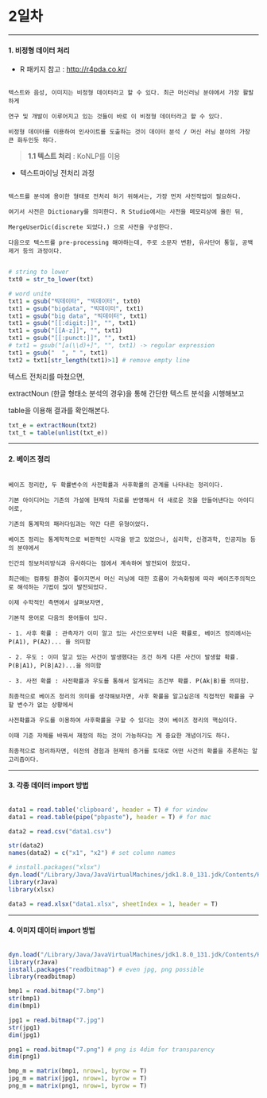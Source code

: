 # 2일차 


-----------------------


#### **1. 비정형 데이터 처리**

- R 패키지 참고 : http://r4pda.co.kr/

```

텍스트와 음성, 이미지는 비정형 데이터라고 할 수 있다. 최근 머신러닝 분야에서 가장 활발하게

연구 및 개발이 이루어지고 있는 것들이 바로 이 비정형 데이터라고 할 수 있다. 

비정형 데이터를 이용하여 인사이트를 도출하는 것이 데이터 분석 / 머신 러닝 분야의 가장 큰 화두인듯 하다.

```

> **1.1 텍스트 처리** : KoNLP를 이용

- 텍스트마이닝 전처리 과정

```

텍스트를 분석에 용이한 형태로 전처리 하기 위해서는, 가장 먼저 사전작업이 필요하다.

여기서 사전은 Dictionary를 의미한다. R Studio에서는 사전을 메모리상에 올린 뒤,

MergeUserDic(discrete 되었다.) 으로 사전을 구성한다. 

다음으로 텍스트를 pre-processing 해야하는데, 주로 소문자 변환, 유사단어 통일, 공백 제거 등의 과정이다.

```

```R

# string to lower
txt0 = str_to_lower(txt)

# word unite
txt1 = gsub("빅데이타", "빅데이터", txt0)
txt1 = gsub("bigdata", "빅데이터", txt1)
txt1 = gsub("big data", "빅데이터", txt1)
txt1 = gsub("[[:digit:]]", "", txt1)
txt1 = gsub("[[A-z]]", "", txt1)
txt1 = gsub("[[:punct:]]", "", txt1)
# txt1 = gsub("[a(\\d)+]", "", txt1) -> regular expression
txt1 = gsub("  ", " ", txt1)
txt2 = txt1[str_length(txt1)>1] # remove empty line

```

텍스트 전처리를 마쳤으면,

extractNoun (한글 형태소 분석의 경우)을 통해 간단한 텍스트 분석을 시행해보고

table을 이용해 결과를 확인해본다.

```R
txt_e = extractNoun(txt2)
txt_t = table(unlist(txt_e))
```

-----------------------


#### **2. 베이즈 정리**

```

베이즈 정리란, 두 확률변수의 사전확률과 사후확률의 관계를 나타내는 정리이다.

기본 아이디어는 기존의 가설에 현재의 자료를 반영해서 더 새로운 것을 만들어낸다는 아이디어로,

기존의 통계학의 패러다임과는 약간 다른 유형이었다.

베이즈 정리는 통계학적으로 비판적인 시각을 받고 있었으나, 심리학, 신경과학, 인공지능 등의 분야에서

인간의 정보처리방식과 유사하다는 점에서 계속하여 발전되어 왔었다.

최근에는 컴퓨팅 환경이 좋아지면서 머신 러닝에 대한 흐름이 가속화됨에 따라 베이즈주의적으로 해석하는 기법이 많이 발전되었다.

이제 수학적인 측면에서 살펴보자면,

기본적 용어로 다음의 용어들이 있다.

- 1. 사후 확률 : 관측자가 이미 알고 있는 사건으로부터 나온 확률로, 베이즈 정리에서는 P(A1), P(A2)... 을 의미함

- 2. 우도 : 이미 알고 있는 사건이 발생했다는 조건 하게 다른 사건이 발생할 확률.  P(B|A1), P(B|A2)...을 의미함

- 3. 사전 확률 : 사전확률과 우도를 통해서 알게되는 조건부 확률. P(Ak|B)를 의미함.

최종적으로 베이즈 정리의 의미를 생각해보자면, 사후 확률을 알고싶은데 직접적인 확률을 구할 변수가 없는 상황에서 

사전확률과 우도를 이용하여 사후확률을 구할 수 있다는 것이 베이즈 정리의 핵심이다. 

이때 기준 자체를 바꿔서 재정의 하는 것이 가능하다는 게 중요한 개념이기도 하다.

최종적으로 정리하자면, 이전의 경험과 현재의 증거를 토대로 어떤 사건의 확률을 추론하는 알고리즘이다.

```

-----------------------


#### **3. 각종 데이터 import 방법**

```R

data1 = read.table('clipboard', header = T) # for window
data1 = read.table(pipe("pbpaste"), header = T) # for mac

data2 = read.csv("data1.csv")

str(data2)
names(data2) = c("x1", "x2") # set column names

# install.packages("xlsx")
dyn.load("/Library/Java/JavaVirtualMachines/jdk1.8.0_131.jdk/Contents/Home/jre/lib/server/libjvm.dylib")
library(rJava)
library(xlsx)

data3 = read.xlsx("data1.xlsx", sheetIndex = 1, header = T)

```

-----------------------



#### **4. 이미지 데이터 import 방법**

```R

dyn.load("/Library/Java/JavaVirtualMachines/jdk1.8.0_131.jdk/Contents/Home/jre/lib/server/libjvm.dylib") # for mac
library(rJava)
install.packages("readbitmap") # even jpg, png possible
library(readbitmap)

bmp1 = read.bitmap("7.bmp")
str(bmp1)
dim(bmp1)

jpg1 = read.bitmap("7.jpg")
str(jpg1)
dim(jpg1)

png1 = read.bitmap("7.png") # png is 4dim for transparency
dim(png1)

bmp_m = matrix(bmp1, nrow=1, byrow = T)
jpg_m = matrix(jpg1, nrow=1, byrow = T)
png_m = matrix(png1, nrow=1, byrow = T)

```
